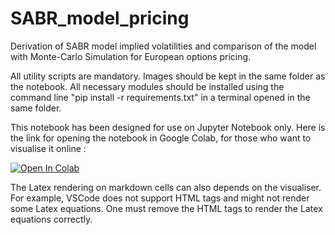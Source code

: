 # SABR_model_pricing
Derivation of SABR model implied volatilities and comparison of the model with Monte-Carlo Simulation for European options pricing.

All utility scripts are mandatory. Images should be kept in the same folder as the notebook.
All necessary modules should be installed using the command line "pip install -r requirements.txt" in a terminal opened in the same folder.

This notebook has been designed for use on Jupyter Notebook only.
Here is the link for opening the notebook in Google Colab, for those who want to visualise it online :

<a target="_blank" href="https://colab.research.google.com/github/https://drive.google.com/drive/folders/16pelTEYHJ_WwV7I5b9tPgzC3rMVXFDMy?usp=sharing">
  <img src="https://colab.research.google.com/assets/colab-badge.svg" alt="Open In Colab"/>
</a>


The Latex rendering on markdown cells can also depends on the visualiser. For example, VSCode does not support HTML tags and might not render some Latex equations. One must remove the HTML tags to render the Latex equations correctly.
